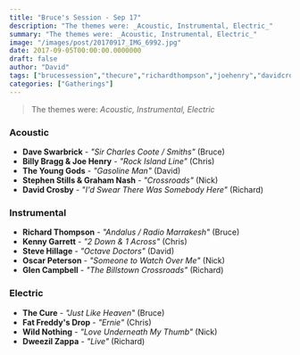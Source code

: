 ```yaml
---
title: "Bruce's Session - Sep 17"
description: "The themes were: _Acoustic, Instrumental, Electric_"
summary: "The themes were: _Acoustic, Instrumental, Electric_"
image: "/images/post/20170917_IMG_6992.jpg"
date: 2017-09-05T00:00:00.0000000
draft: false
author: "David"
tags: ["brucessession","thecure","richardthompson","joehenry","davidcrosby","glencampbell","theyounggods","stevehillage","fatfreddysdrop","billybragg","stephenstills","oscarpeterson","grahamnash","wildnothing","kennygarrett","dweezilzappa","daveswarbrick"]
categories: ["Gatherings"]
---
```

> The themes were: _Acoustic, Instrumental, Electric_
### Acoustic
- **Dave Swarbrick** - _"Sir Charles Coote / Smiths"_ (Bruce)
- **Billy Bragg & Joe Henry** - _"Rock Island Line"_ (Chris)
- **The Young Gods** - _"Gasoline Man"_ (David)
- **Stephen Stills & Graham Nash** - _"Crossroads"_ (Nick)
- **David Crosby** - _"I'd Swear There Was Somebody Here"_ (Richard)
### Instrumental
- **Richard Thompson** - _"Andalus / Radio Marrakesh"_ (Bruce)
- **Kenny Garrett** - _"2 Down & 1 Across"_ (Chris)
- **Steve Hillage** - _"Octave Doctors"_ (David)
- **Oscar Peterson** - _"Someone to Watch Over Me"_ (Nick)
- **Glen Campbell** - _"The Billstown Crossroads"_ (Richard)
### Electric
- **The Cure** - _"Just Like Heaven"_ (Bruce)
- **Fat Freddy's Drop** - _"Ernie"_ (Chris)
- **Wild Nothing** - _"Love Underneath My Thumb"_ (Nick)
- **Dweezil Zappa** - _"Live"_ (Richard)
